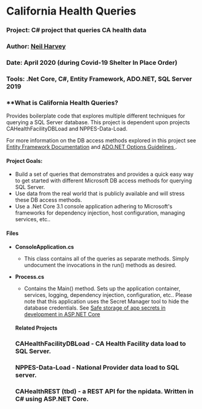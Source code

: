 # California Health Queries
### **Project:** C# project that queries CA health data
### **Author**:     [Neil Harvey](https://www.linkedin.com/in/neil-harvey-07009a2a/)
### **Date**:       April 2020 (during Covid-19 Shelter In Place Order)
### **Tools**:    .Net Core, C#, Entity Framework, ADO.NET, SQL Server 2019
### **What is California Health Queries?
Provides boilerplate code that explores multiple different techniques for querying a SQL Server database.  This project is dependent upon projects CAHealthFacilityDBLoad and NPPES-Data-Load.

For more information on the DB access methods explored in this project see [Entity Framework Documentation](https://docs.microsoft.com/en-us/ef/) and [ADO.NET Options Guidelines ](https://docs.microsoft.com/en-us/dotnet/framework/data/adonet/ado-net-technology-options-and-guidelines).
  


#### Project Goals:
- Build a set of queries that demonstrates and provides a quick easy way to get started with different Microsoft DB access methods for querying SQL Server.
- Use data from the real world that is publicly available and will stress these DB access methods.
- Use a .Net Core 3.1 console application adhering to Microsoft's frameworks for dependency injection, host configuration, managing services, etc..

#### Files
- **ConsoleApplication.cs**
  - This class contains all of the queries as separate methods.  Simply undocument the invocations in the run() methods as desired.
- **Process.cs**
    - Contains the Main() method.  Sets up the application container, services, logging, dependency injection, configuration, etc..  Please note that this application uses the Secret Manager tool to hide the database credentials.  See [Safe storage of app secrets in development in ASP.NET Core](https://docs.microsoft.com/en-us/aspnet/core/security/app-secrets?view=aspnetcore-3.1&tabs=windows)



  #### Related Projects
  ### CAHealthFacilityDBLoad - CA Health Facility data load to SQL Server.
  ### NPPES-Data-Load - National Provider data load to SQL server.
  ### CAHealthREST (tbd) - a REST API for the npidata.  Written in C# using ASP.NET Core.
